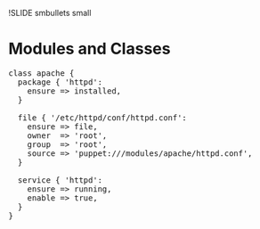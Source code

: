 !SLIDE smbullets small
# Modules and Classes

<pre>
class apache {
  package { 'httpd':
    ensure => installed,
  }

  file { '/etc/httpd/conf/httpd.conf':
    ensure => file,
    owner  => 'root',
    group  => 'root',
    source => 'puppet:///modules/apache/httpd.conf',
  }

  service { 'httpd':
    ensure => running,
    enable => true,
  }
}
</pre>
